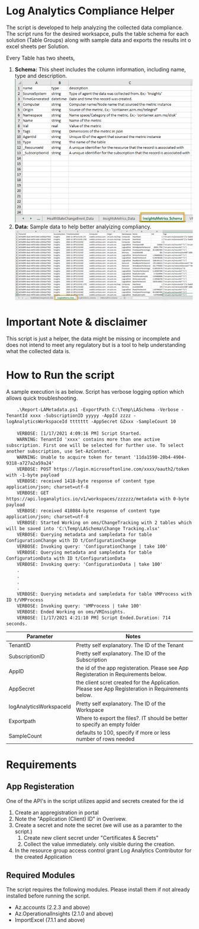 # Log Analytics Compliance Helper

The script is developed to help analyzing the collected data compliance. The script runs for the desired worksapce, pulls the table schema for each solution (Table Groups) along with sample data and exports the results int o excel sheets per Solution.

Every Table has two sheets,

1. **Schema:** This sheet includes the column information, including name, type and description.
    ![Schema Sheet](/images/schemasheet.png)
1. **Data:** Sample data to help better analyizing compliancy. 
    ![Data Sheet](/images/datasheet.png)

# Important Note & disclaimer
This script is just a helper, the data might be missing or incomplete and does not intend to meet any regulatory but is a tool to help understanding what the collected data is.

# How to Run the script

A sample execution is as below. Script has verbose logging option which allows quick troubleshooting.

```
    .\Report-LAMetadata.ps1 -ExportPath C:\Temp\LASchema -Verbose -TenantId xxxx -SubscriptionID yyyyy -AppId zzzz -logAnalyticsWorkspaceId ttttttt -AppSecret GZxxx -SampleCount 10
    
    VERBOSE: [1/17/2021 4:09:16 PM] Script Started.
    WARNING: TenantId 'xxxx' contains more than one active subscription. First one will be selected for further use. To select another subscription, use Set-AzContext.
    WARNING: Unable to acquire token for tenant '11da1590-20b4-4904-9318-a727a2a59a24'
    VERBOSE: POST https://login.microsoftonline.com/xxxx/oauth2/token with -1-byte payload
    VERBOSE: received 1418-byte response of content type application/json; charset=utf-8
    VERBOSE: GET https://api.loganalytics.io/v1/workspaces/zzzzzz/metadata with 0-byte payload
    VERBOSE: received 418084-byte response of content type application/json; charset=utf-8
    VERBOSE: Started Working on oms/ChangeTracking with 2 tables which will be saved into 'C:\Temp\LASchema\Change Tracking.xlsx'
    VERBOSE: Querying metadata and sampledata for table ConfigurationChange with ID t/ConfigurationChange
    VERBOSE: Invoking query: 'ConfigurationChange | take 100'
    VERBOSE: Querying metadata and sampledata for table ConfigurationData with ID t/ConfigurationData
    VERBOSE: Invoking query: 'ConfigurationData | take 100'
    .
    .
    .
    .
    VERBOSE: Querying metadata and sampledata for table VMProcess with ID t/VMProcess
    VERBOSE: Invoking query: 'VMProcess | take 100'
    VERBOSE: Ended Working on oms/VMInsights.
    VERBOSE: [1/17/2021 4:21:10 PM] Script Ended.Duration: 714 seconds.
```

|Parameter| Notes|
|-----|----|
|TenantID|Pretty self explanatory. The ID of the Tenant|
|SubscriptionID|Pretty self explanatory. The ID of the Subscription|
|AppID| the id of the app registeration. Please see App Registeration in Requirements below.|
|AppSecret| the client scret created for the Application. Please see App Registeration in Requirements below.|
|logAnalyticsWorkspaceId|Pretty self explanatory. The ID of the Workspace|
|Exportpath| Where to export the files?. IT should be better to specify an empty folder|
|SampleCount| defaults to 100, specify if more or less number of rows needed|  

# Requirements

## App Registeration
One of the API's in the script utilizes appid and secrets created for the id 
1. Create an appregistration in portal
1. Note the "Application (Client) ID" in Overivew.
1. Create a secret and note the secret (we will use as a paramter to the script.)
    1. Create new client secret under "Certificates & Secrets"
    1. Collect the value immediately. only visible during the creation.
1. In the resource group access control grant Log Analytics Contributor for the created Application  

## Required Modules

The script requires the following modules. Please install them if not already installed before running the script.

- Az.accounts (2.2.3 and above)
- Az.OperationalInsights (2.1.0 and above)
- ImportExcel (7.1.1 and above)

